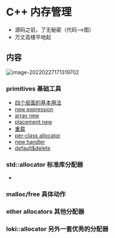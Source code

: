 # C++ 内存管理

* 源码之前，了无秘密（代码-->图）
* 万丈高楼平地起

## 内容

![image-20220227171319702](https://s2.loli.net/2022/02/27/E2Iqz3eWdT8XcZr.png)

### primitives 基础工具

* [四个层面的基本用法](/C++/侯捷C++/C++%20内存管理/四个层面的基本用法.md)
* [new expression](/C++/侯捷C++/C++%20内存管理/new%20expression.md)            
* [array new](/C++/侯捷C++/C++%20内存管理/array%20new.md)
* [placement new](/C++/侯捷C++/C++%20内存管理/placement%20new.md)
* [重载](/C++/侯捷C++/C++%20内存管理/重载.md) 
* [per-class allocator](/C++/侯捷C++/C++%20内存管理/pre-class%20allocator.md)
* [new handler](/C++/侯捷C++/C++%20内存管理/new%20handler.md)
* [default&delete](/C++/侯捷C++/C++%20内存管理/default&delete.md)                                                                               

### std::allocator 标准库分配器

* 

### malloc/free 具体动作



### other allocators 其他分配器



### loki::allocator 另外一套优秀的分配器

